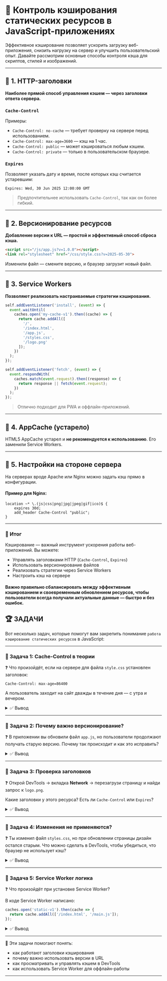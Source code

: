 # 📌 Контроль кэширования статических ресурсов в JavaScript-приложениях

Эффективное кэширование позволяет ускорить загрузку веб-приложения, снизить нагрузку на сервер и улучшить пользовательский опыт. Давайте рассмотрим основные способы контроля кэша для скриптов, стилей и изображений.

---

## 🔹 1. HTTP-заголовки

**Наиболее прямой способ управления кэшем — через заголовки ответа сервера.**

### `Cache-Control`

Примеры:

* `Cache-Control: no-cache` — требует проверку на сервере перед использованием.
* `Cache-Control: max-age=3600` — кэш на 1 час.
* `Cache-Control: public` — может кэшироваться любым кэшем.
* `Cache-Control: private` — только в пользовательском браузере.

### `Expires`

Позволяет указать дату и время, после которых кэш считается устаревшим:

```
Expires: Wed, 30 Jun 2025 12:00:00 GMT
```

>  Предпочтительнее использовать `Cache-Control`, так как он более гибкий.

---

## 🔹 2. Версионирование ресурсов

**Добавление версии к URL — простой и эффективный способ сброса кэша.**

```html
<script src="/js/app.js?v=1.0.0"></script>
<link rel="stylesheet" href="/css/style.css?v=2025-05-30">
```

Изменили файл — смените версию, и браузер загрузит новый файл.

---

## 🔹 3. Service Workers

**Позволяют реализовать настраиваемые стратегии кэширования.**

```javascript
self.addEventListener('install', (event) => {
  event.waitUntil(
    caches.open('my-cache-v1').then((cache) => {
      return cache.addAll([
        '/',
        '/index.html',
        '/app.js',
        '/styles.css',
        '/logo.png'
      ]);
    })
  );
});

self.addEventListener('fetch', (event) => {
  event.respondWith(
    caches.match(event.request).then((response) => {
      return response || fetch(event.request);
    })
  );
});
```

> Отлично подходит для PWA и оффлайн-приложений.

---

## 🔹 4. AppCache (устарело)

HTML5 AppCache устарел и **не рекомендуется к использованию**. Его заменили Service Workers.

---

## 🔹 5. Настройки на стороне сервера

На серверах вроде Apache или Nginx можно задать кэш прямо в конфигурации.

#### Пример для Nginx:

```nginx
location ~* \.(js|css|png|jpg|jpeg|gif|ico)$ {
    expires 30d;
    add_header Cache-Control "public";
}
```

---

### 🎯 Итог

Кэширование — важный инструмент ускорения работы веб-приложений. Вы можете:

* Управлять заголовками HTTP (`Cache-Control`, `Expires`)
* Использовать версионирование файлов
* Реализовать стратегии через Service Workers
* Настроить кэш на сервере

#### Важно правильно сбалансировать между эффективным кэшированием и своевременным обновлением ресурсов, чтобы пользователи всегда получали актуальные данные — быстро и без ошибок.

## 🏆 ЗАДАЧИ

Вот несколько задач, которые помогут вам закрепить понимание `работа кэширование статических ресурсов` в JavaScript:

---

### 📌 Задача 1: Cache-Control в теории

❓ Что произойдёт, если на сервере для файла `style.css` установлен заголовок:

```
Cache-Control: max-age=86400
```

А пользователь заходит на сайт дважды в течение дня — с утра и вечером.

<details>
<summary>✅ Вывод</summary>

Браузер закэширует `style.css` на 86400 секунд (24 часа), и при повторном заходе вечером **не будет обращаться к серверу**, а загрузит файл из кэша.

</details>

---

### 📌 Задача 2: Почему важно версионирование?

❓ В приложении вы обновили файл `app.js`, но пользователи продолжают получать старую версию. Почему так происходит и как это исправить?

<details>
<summary>✅ Вывод</summary>

Старый файл находится в кэше браузера. Чтобы "сломать" кэш, нужно изменить URL — например:

```html
<script src="app.js?v=2"></script>
```

Это заставит браузер загрузить новую версию файла.

</details>

---

### 📌 Задача 3: Проверка заголовков

❓ Открой DevTools → вкладка **Network** → перезагрузи страницу и найди запрос к `logo.png`.

Какие заголовки у этого ресурса? Есть ли `Cache-Control` или `Expires`?

<details>
<summary>✅ Вывод</summary>

Найди колонку **Response Headers** → там можно увидеть, какие правила кэширования применяются к этому файлу.

</details>

---

### 📌 Задача 4: Изменения не применяются?

❓ Ты изменил файл `styles.css`, но при обновлении страницы дизайн остался старым. Что можно сделать в DevTools, чтобы убедиться, что браузер не использует кэш?

<details>
<summary>✅ Вывод</summary>

В DevTools (F12) → **ПКМ на кнопку перезагрузки** → выбери **"Empty Cache and Hard Reload"**.

Это сбросит кэш и загрузит свежую версию всех файлов.

</details>

---

### 📌 Задача 5: Service Worker логика
❓ Что произойдёт при установке Service Worker?

В коде Service Worker написано:

```javascript
caches.open('static-v1').then(cache => {
  return cache.addAll(['/index.html', '/main.js']);
});
```


<details>
<summary>✅ Вывод</summary>

Файлы `/index.html` и `/main.js` будут загружены и сохранены в кэш. Далее при запросах браузер сможет отдавать эти файлы из кэша — даже без подключения к интернету.

</details>

---

🎉 Эти задачи помогают понять:

* как работают заголовки кэширования
* почему важно использовать версии в URL
* как просматривать и управлять кэшем в DevTools
* как использовать Service Worker для оффлайн-работы

---